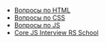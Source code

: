 - [Вопросы по HTML](./HTML/questions.md)
- [Вопросы по CSS](./CSS/questions.md)
- [Вопросы по JS](./JS/questions.md)
- [Core JS Interview RS School](./RS-School_Core-js-2/questions.md)
